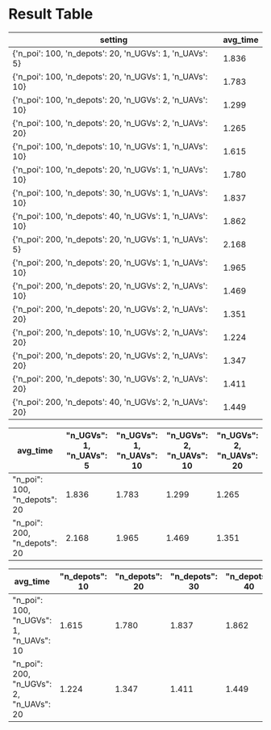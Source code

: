 # Result Table

| setting | avg_time |
| ------- | -------- |
| {'n_poi': 100, 'n_depots': 20, 'n_UGVs': 1, 'n_UAVs': 5} | 1.836 |
| {'n_poi': 100, 'n_depots': 20, 'n_UGVs': 1, 'n_UAVs': 10} | 1.783 |
| {'n_poi': 100, 'n_depots': 20, 'n_UGVs': 2, 'n_UAVs': 10} | 1.299 |
| {'n_poi': 100, 'n_depots': 20, 'n_UGVs': 2, 'n_UAVs': 20} | 1.265 |
| {'n_poi': 100, 'n_depots': 10, 'n_UGVs': 1, 'n_UAVs': 10} | 1.615 |
| {'n_poi': 100, 'n_depots': 20, 'n_UGVs': 1, 'n_UAVs': 10} | 1.780 |
| {'n_poi': 100, 'n_depots': 30, 'n_UGVs': 1, 'n_UAVs': 10} | 1.837 |
| {'n_poi': 100, 'n_depots': 40, 'n_UGVs': 1, 'n_UAVs': 10} | 1.862 |
| {'n_poi': 200, 'n_depots': 20, 'n_UGVs': 1, 'n_UAVs': 5} | 2.168 |
| {'n_poi': 200, 'n_depots': 20, 'n_UGVs': 1, 'n_UAVs': 10} | 1.965 |
| {'n_poi': 200, 'n_depots': 20, 'n_UGVs': 2, 'n_UAVs': 10} | 1.469 |
| {'n_poi': 200, 'n_depots': 20, 'n_UGVs': 2, 'n_UAVs': 20} | 1.351 |
| {'n_poi': 200, 'n_depots': 10, 'n_UGVs': 2, 'n_UAVs': 20} | 1.224 |
| {'n_poi': 200, 'n_depots': 20, 'n_UGVs': 2, 'n_UAVs': 20} | 1.347 |
| {'n_poi': 200, 'n_depots': 30, 'n_UGVs': 2, 'n_UAVs': 20} | 1.411 |
| {'n_poi': 200, 'n_depots': 40, 'n_UGVs': 2, 'n_UAVs': 20} | 1.449 |

| avg_time | "n_UGVs": 1,</br>"n_UAVs": 5 | "n_UGVs": 1,</br>"n_UAVs": 10 | "n_UGVs": 2,</br>"n_UAVs": 10 | "n_UGVs": 2,</br>"n_UAVs": 20 |
| -------- | ---------------------------- | ----------------------------- | ----------------------------- | ----------------------------- |
| "n_poi": 100, </br>"n_depots": 20 |  1.836  |  1.783  |   1.299   |   1.265   |
| "n_poi": 200, </br>"n_depots": 20 |  2.168  |  1.965  |   1.469   |   1.351   |
    
| avg_time | "n_depots": 10 | "n_depots": 20 | "n_depots": 30 | "n_depots": 40 |
| -------- | ---------------------------- | ----------------------------- | ----------------------------- | ----------------------------- |
| "n_poi": 100, </br>"n_UGVs": 1, </br>"n_UAVs": 10 |  1.615  |  1.780  |   1.837   |   1.862   |
| "n_poi": 200, </br>"n_UGVs": 2, </br>"n_UAVs": 20 |  1.224  |  1.347  |   1.411   |   1.449   |
    